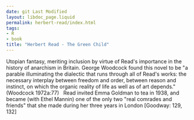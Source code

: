 ```yaml
---
date: git Last Modified
layout: libdoc_page.liquid
permalink: herbert-read/index.html
tags:
- R
- book
title: "Herbert Read - The Green Child"
---
```


Utopian fantasy, meriting inclusion by virtue of Read's importance in the history of anarchism in Britain. George Woodcock found this novel to be "a parable illuminating the dialectic that runs through all of Read's works: the necessary interplay between freedom and order, between reason and instinct, on which the organic reality of life as well as of art depends." (Woodcock 1972a:77)
 
Read invited Emma  Goldman to tea in 1938, and became (with Ethel Mannin) one of the only two "real  comrades and friends" that she made during her three years in London [Goodway:  129, 132]